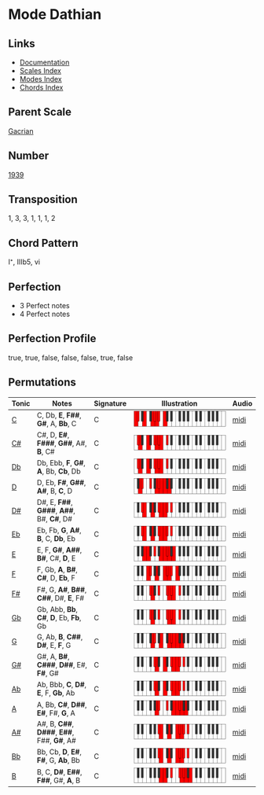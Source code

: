 # Mode Dathian

## Links

- [Documentation](README.md)
- [Scales Index](Scales.md)
- [Modes Index](Modes.md)
- [Chords Index](Chords.md)

## Parent Scale

[Gacrian](ScaleGacrian.md)

## Number

[1939](https://ianring.com/musictheory/scales/1939)

## Transposition

1, 3, 3, 1, 1, 1, 2

## Chord Pattern

I⁺, IIIb5, vi

## Perfection

- 3 Perfect notes
- 4 Perfect notes

## Perfection Profile

true, true, false, false, false, true, false

## Permutations

| Tonic | Notes | Signature | Illustration | Audio |
|-------|-------|-----------|--------------|-------|
| [C](ModeCNaturalDathian.md) | C, Db, **E**, **F##**, **G#**, A, **Bb**, C | C | ![CNaturalDathian](ModeCNaturalDathian.png) | [midi](https://github.com/edipermadi/music/blob/main/docs/ModeCNaturalDathian.mid?raw=true) |
| [C#](ModeCSharpDathian.md) | C#, D, **E#**, **F###**, **G##**, A#, **B**, C# | C | ![CSharpDathian](ModeCSharpDathian.png) | [midi](https://github.com/edipermadi/music/blob/main/docs/ModeCSharpDathian.mid?raw=true) |
| [Db](ModeDFlatDathian.md) | Db, Ebb, **F**, **G#**, **A**, Bb, **Cb**, Db | C | ![DFlatDathian](ModeDFlatDathian.png) | [midi](https://github.com/edipermadi/music/blob/main/docs/ModeDFlatDathian.mid?raw=true) |
| [D](ModeDNaturalDathian.md) | D, Eb, **F#**, **G##**, **A#**, B, **C**, D | C | ![DNaturalDathian](ModeDNaturalDathian.png) | [midi](https://github.com/edipermadi/music/blob/main/docs/ModeDNaturalDathian.mid?raw=true) |
| [D#](ModeDSharpDathian.md) | D#, E, **F##**, **G###**, **A##**, B#, **C#**, D# | C | ![DSharpDathian](ModeDSharpDathian.png) | [midi](https://github.com/edipermadi/music/blob/main/docs/ModeDSharpDathian.mid?raw=true) |
| [Eb](ModeEFlatDathian.md) | Eb, Fb, **G**, **A#**, **B**, C, **Db**, Eb | C | ![EFlatDathian](ModeEFlatDathian.png) | [midi](https://github.com/edipermadi/music/blob/main/docs/ModeEFlatDathian.mid?raw=true) |
| [E](ModeENaturalDathian.md) | E, F, **G#**, **A##**, **B#**, C#, **D**, E | C | ![ENaturalDathian](ModeENaturalDathian.png) | [midi](https://github.com/edipermadi/music/blob/main/docs/ModeENaturalDathian.mid?raw=true) |
| [F](ModeFNaturalDathian.md) | F, Gb, **A**, **B#**, **C#**, D, **Eb**, F | C | ![FNaturalDathian](ModeFNaturalDathian.png) | [midi](https://github.com/edipermadi/music/blob/main/docs/ModeFNaturalDathian.mid?raw=true) |
| [F#](ModeFSharpDathian.md) | F#, G, **A#**, **B##**, **C##**, D#, **E**, F# | C | ![FSharpDathian](ModeFSharpDathian.png) | [midi](https://github.com/edipermadi/music/blob/main/docs/ModeFSharpDathian.mid?raw=true) |
| [Gb](ModeGFlatDathian.md) | Gb, Abb, **Bb**, **C#**, **D**, Eb, **Fb**, Gb | C | ![GFlatDathian](ModeGFlatDathian.png) | [midi](https://github.com/edipermadi/music/blob/main/docs/ModeGFlatDathian.mid?raw=true) |
| [G](ModeGNaturalDathian.md) | G, Ab, **B**, **C##**, **D#**, E, **F**, G | C | ![GNaturalDathian](ModeGNaturalDathian.png) | [midi](https://github.com/edipermadi/music/blob/main/docs/ModeGNaturalDathian.mid?raw=true) |
| [G#](ModeGSharpDathian.md) | G#, A, **B#**, **C###**, **D##**, E#, **F#**, G# | C | ![GSharpDathian](ModeGSharpDathian.png) | [midi](https://github.com/edipermadi/music/blob/main/docs/ModeGSharpDathian.mid?raw=true) |
| [Ab](ModeAFlatDathian.md) | Ab, Bbb, **C**, **D#**, **E**, F, **Gb**, Ab | C | ![AFlatDathian](ModeAFlatDathian.png) | [midi](https://github.com/edipermadi/music/blob/main/docs/ModeAFlatDathian.mid?raw=true) |
| [A](ModeANaturalDathian.md) | A, Bb, **C#**, **D##**, **E#**, F#, **G**, A | C | ![ANaturalDathian](ModeANaturalDathian.png) | [midi](https://github.com/edipermadi/music/blob/main/docs/ModeANaturalDathian.mid?raw=true) |
| [A#](ModeASharpDathian.md) | A#, B, **C##**, **D###**, **E##**, F##, **G#**, A# | C | ![ASharpDathian](ModeASharpDathian.png) | [midi](https://github.com/edipermadi/music/blob/main/docs/ModeASharpDathian.mid?raw=true) |
| [Bb](ModeBFlatDathian.md) | Bb, Cb, **D**, **E#**, **F#**, G, **Ab**, Bb | C | ![BFlatDathian](ModeBFlatDathian.png) | [midi](https://github.com/edipermadi/music/blob/main/docs/ModeBFlatDathian.mid?raw=true) |
| [B](ModeBNaturalDathian.md) | B, C, **D#**, **E##**, **F##**, G#, **A**, B | C | ![BNaturalDathian](ModeBNaturalDathian.png) | [midi](https://github.com/edipermadi/music/blob/main/docs/ModeBNaturalDathian.mid?raw=true) |
